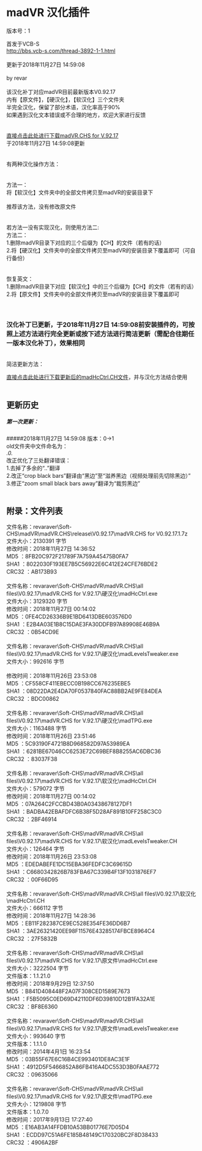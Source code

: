 # madVR 汉化插件 

版本号：1

首发于VCB-S<br>
http://bbs.vcb-s.com/thread-3892-1-1.html<br>
<br>
更新于2018年11月27日 14:59:08<br>
<br>
by revar<br>
<br>
该汉化补丁对应madVR目前最新版本V0.92.17<br>
内有【原文件】，【硬汉化】，【软汉化】三个文件夹<br>
半完全汉化，保留了部分术语，汉化率高于90%<br>
如果遇到汉化文本错误或不合理的地方，欢迎大家进行反馈<br>
<br>
<br>
[直接点击此处进行下载madVR.CHS for V.92.17](https://github.com/revaraver/Soft-CHS/raw/master/madVR/madVR.CHS/release/V0.92.17/madVR.CHS%20for%20V0.92.17.7z "madVR.CHS for V.92.17")<br>
于2018年11月27日 14:59:08更新<br>
<br>
<br>
有两种汉化操作方法：<br>
<br>
<br>
方法一：<br>
将【软汉化】文件夹中的全部文件拷贝至madVR的安装目录下<br>
<br>
推荐该方法，没有修改原文件<br>
<br>
<br>
若方法一没有实现汉化，则使用方法二:<br>
方法二：<br>
1.删除madVR目录下对应的三个后缀为【CH】的文件（若有的话）<br>
2.将【硬汉化】文件夹中的全部文件拷贝至madVR的安装目录下覆盖即可（可自行备份）<br>
<br>
<br>
恢复英文：<br>
1.删除madVR目录下对应【软汉化】中的三个后缀为【CH】的文件（若有的话）<br>
2.将【原文件】文件夹中的全部文件拷贝至madVR的安装目录下覆盖即可<br>
<br>
<br>
### 汉化补丁已更新，于2018年11月27日 14:59:08前安装插件的，可按照上述方法进行完全更新或按下述方法进行简洁更新（需配合往期任一版本汉化补丁），效果相同  
<br>
简洁更新方法：<br>

[直接点击此处进行下载更新后的madHcCtrl.CH文件](https://github.com/revaraver/Soft-CHS/raw/master/madVR/madVR.CHS/all%20files/V0.92.17/%E8%BD%AF%E6%B1%89%E5%8C%96/madHcCtrl.CH "madHcCtrl.CH")，并与汉化方法结合使用<br>
<br>

更新历史
--
##### 第一次更新：
#####2018年11月27日 14:59:08
版本：0→1<br>
old文件夹中文件命名为：<br>
*.0.*<br>
改正优化了三处翻译错误：<br>
1.去掉了多余的“..”翻译<br>
2.改正“crop black bars”翻译由“黑边”至“滋养黑边（视频处理前先切除黑边）”<br>
3.修正“zoom small black bars away”翻译为“裁剪黑边”<br>
<br>

附录：文件列表<br>
--
文件名称：revaraver\Soft-CHS\madVR\madVR.CHS\release\V0.92.17\madVR.CHS for V0.92.17.1.7z<br>
文件大小：2130391 字节<br>
修改时间：2018年11月27日 14:36:52<br>
MD5     ：8FB20C972F21789F7A759A45475B0FA7<br>
SHA1    ：8022030F193EE7B5C56922E6C412E24CFE76BDE2<br>
CRC32   ：AB173B93<br>
<br>
文件名称：revaraver\Soft-CHS\madVR\madVR.CHS\all files\V0.92.17\madVR.CHS for V.92.17\硬汉化\madHcCtrl.exe<br>
文件大小：3129320 字节<br>
修改时间：2018年11月27日 00:14:02<br>
MD5     ：0FE4CD26336B9E1BD6413DBE603576D0<br>
SHA1    ：E2B4A03E1B8C15DAE3FA30DDFB97A89908E46B9A<br>
CRC32   ：0B54CD9E<br>
<br>
文件名称：revaraver\Soft-CHS\madVR\madVR.CHS\all files\V0.92.17\madVR.CHS for V.92.17\硬汉化\madLevelsTweaker.exe<br>
文件大小：992616 字节<br><br>
修改时间：2018年11月26日 23:53:08<br>
MD5     ：CF558CF411EBECC0B198CC676235EBE5<br>
SHA1    ：08D22DA2E4DA70F0537840FAC88BB2AE9FE84DEA<br>
CRC32   ：BDC00862<br>
<br>
文件名称：revaraver\Soft-CHS\madVR\madVR.CHS\all files\V0.92.17\madVR.CHS for V.92.17\硬汉化\madTPG.exe<br>
文件大小：1163488 字节<br>
修改时间：2018年11月26日 23:51:46<br>
MD5     ：5C93190F4721B8D968582D97A53989EA<br>
SHA1    ：6281BE67046CC6253E72C69BEF8B8255AC6DBC36<br>
CRC32   ：83037F38<br>
<br>
文件名称：revaraver\Soft-CHS\madVR\madVR.CHS\all files\V0.92.17\madVR.CHS for V.92.17\软汉化\madHcCtrl.CH<br>
文件大小：579072 字节<br>
修改时间：2018年11月27日 00:14:02<br>
MD5     ：07A264C2FCCBD43B0A03438678127DF1<br>
SHA1    ：BADBA42EBAFDFC6B38F5D28AF891B10FF258C3C0<br>
CRC32   ：2BF46914<br>
<br>
文件名称：revaraver\Soft-CHS\madVR\madVR.CHS\all files\V0.92.17\madVR.CHS for V.92.17\软汉化\madLevelsTweaker.CH<br>
文件大小：126464 字节<br>
修改时间：2018年11月26日 23:53:08<br>
MD5     ：EDEDABEFE1DC15EBA36FEDFC3C69615D<br>
SHA1    ：C6680342826B783FBA67C339B4F13F1031876EF7<br>
CRC32   ：00F66D95<br>
<br>
文件名称：revaraver\Soft-CHS\madVR\madVR.CHS\all files\V0.92.17\软汉化\madHcCtrl.CH<br>
文件大小：666112 字节<br>
修改时间：2018年11月27日 14:28:36<br>
MD5     ：EB11F282387CE9EC528E354FE36DD6B7<br>
SHA1    ：3AE26321420EE98F11576E43285174FBCE8964C4<br>
CRC32   ：27F5832B<br>
<br>
文件名称：revaraver\Soft-CHS\madVR\madVR.CHS\all files\V0.92.17\madVR.CHS for V.92.17\原文件\madHcCtrl.exe<br>
文件大小：3222504 字节<br>
文件版本：1.1.21.0<br>
修改时间：2018年9月29日 12:37:50<br>
MD5     ：B841D408448F2A07F308CED1589E7673<br>
SHA1    ：F5B5095C0ED69D42110DF6D39810D12B1FA32A1E<br>
CRC32   ：BF8E6360<br>
<br>
文件名称：revaraver\Soft-CHS\madVR\madVR.CHS\all files\V0.92.17\madVR.CHS for V.92.17\原文件\madLevelsTweaker.exe<br>
文件大小：993640 字节<br>
文件版本：1.1.1.0<br>
修改时间：2014年4月1日 16:23:54<br>
MD5     ：03B55F67E6C16B4CE993401DE8AC3E1F<br>
SHA1    ：4912D5F5466852A86FB416A4DC553D3B0FAAE772<br>
CRC32   ：09635066<br>
<br>
文件名称：revaraver\Soft-CHS\madVR\madVR.CHS\all files\V0.92.17\madVR.CHS for V.92.17\原文件\madTPG.exe<br>
文件大小：1219808 字节<br>
文件版本：1.0.7.0<br>
修改时间：2017年9月13日 17:27:40<br>
MD5     ：E16AB3A14FFDB10A53BB01776E7D05D4<br>
SHA1    ：ECDD97C51A6FE185B48149C170320BC2F8D38433<br>
CRC32   ：4906A2BF<br>
